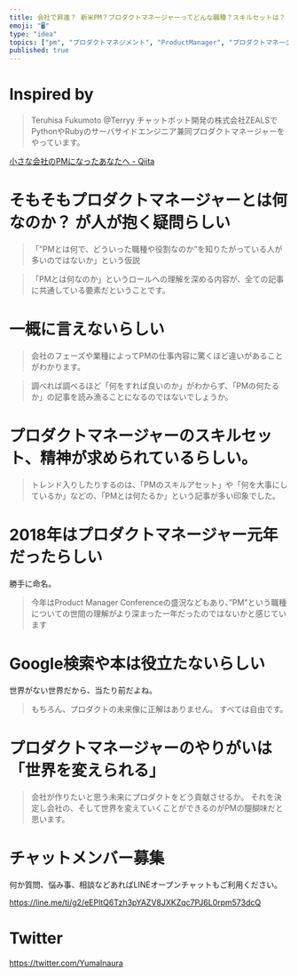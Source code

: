 ```yaml
---
title: 会社で昇進？ 新米PM？プロダクトマネージャーってどんな職種？スキルセットは？ 抜粋学習まとめ
emoji: "🖥"
type: "idea"
topics: ["pm", "プロダクトマネジメント", "ProductManager", "プロダクトマネージャー", "ProductManagement"]
published: true
---
```


# Inspired by

>Teruhisa Fukumoto
>@Terryy
>チャットボット開発の株式会社ZEALSでPythonやRubyのサーバサイドエンジニア兼同プロダクトマネージャーをやっています。

[小さな会社のPMになったあなたへ - Qiita](https://qiita.com/Terryy/items/b3a26517b584cdbec70d)

# そもそもプロダクトマネージャーとは何なのか？ が人が抱く疑問らしい

> 「”PMとは何で、どういった職種や役割なのか”を知りたがっている人が多いのではないか」という仮説

>「PMとは何なのか」というロールへの理解を深める内容が、全ての記事に共通している要素だということです。


# 一概に言えないらしい

>会社のフェーズや業種によってPMの仕事内容に驚くほど違いがあることがわかります。

>調べれば調べるほど「何をすれば良いのか」がわからず、「PMの何たるか」の記事を読み漁ることになるのではないでしょうか。

# プロダクトマネージャーのスキルセット、精神が求められているらしい。

>トレンド入りしたりするのは、「PMのスキルアセット」や「何を大事にしているか」などの、「PMとは何たるか」という記事が多い印象でした。

# 2018年はプロダクトマネージャー元年だったらしい

勝手に命名。

>今年はProduct Manager Conferenceの盛況などもあり、”PM”という職種についての世間の理解がより深まった一年だったのではないかと感じています

# Google検索や本は役立たないらしい

世界がない世界だから、当たり前だよね。

>もちろん、プロダクトの未来像に正解はありません。
>すべては自由です。

# プロダクトマネージャーのやりがいは「世界を変えられる」

>会社が作りたいと思う未来にプロダクトをどう貢献させるか。
>それを決定し会社の、そして世界を変えていくことができるのがPMの醍醐味だと思います。








<!-- Update From Qiita API -->

# チャットメンバー募集


何か質問、悩み事、相談などあればLINEオープンチャットもご利用ください。

https://line.me/ti/g2/eEPltQ6Tzh3pYAZV8JXKZqc7PJ6L0rpm573dcQ





# Twitter


https://twitter.com/YumaInaura


<!-- Update From Qiita API -->


